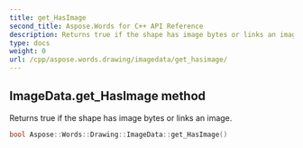 ```yaml
---
title: get_HasImage
second_title: Aspose.Words for C++ API Reference
description: Returns true if the shape has image bytes or links an image. 
type: docs
weight: 0
url: /cpp/aspose.words.drawing/imagedata/get_hasimage/
---
```

## ImageData.get_HasImage method


Returns true if the shape has image bytes or links an image.

```cpp
bool Aspose::Words::Drawing::ImageData::get_HasImage()
```

